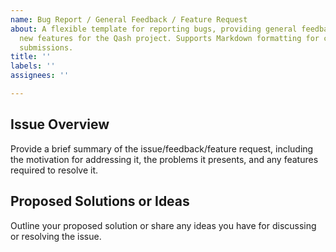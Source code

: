 ```yaml
---
name: Bug Report / General Feedback / Feature Request
about: A flexible template for reporting bugs, providing general feedback, or suggesting
  new features for the Qash project. Supports Markdown formatting for clear and structured
  submissions.
title: ''
labels: ''
assignees: ''

---
```


## Issue Overview

Provide a brief summary of the issue/feedback/feature request, including the motivation for addressing it, the problems it presents, and any features required to resolve it.

## Proposed Solutions or Ideas

Outline your proposed solution or share any ideas you have for discussing or resolving the issue.

